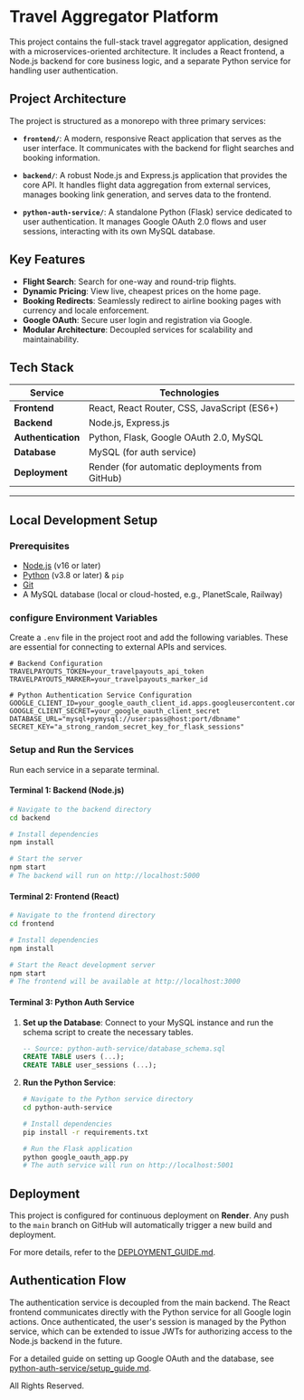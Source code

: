 # Travel Aggregator Platform

This project contains the full-stack travel aggregator application, designed with a microservices-oriented architecture. It includes a React frontend, a Node.js backend for core business logic, and a separate Python service for handling user authentication.

## Project Architecture

The project is structured as a monorepo with three primary services:

- **`frontend/`**: A modern, responsive React application that serves as the user interface. It communicates with the backend for flight searches and booking information.

- **`backend/`**: A robust Node.js and Express.js application that provides the core API. It handles flight data aggregation from external services, manages booking link generation, and serves data to the frontend.

- **`python-auth-service/`**: A standalone Python (Flask) service dedicated to user authentication. It manages Google OAuth 2.0 flows and user sessions, interacting with its own MySQL database.

## Key Features

- **Flight Search**: Search for one-way and round-trip flights.
- **Dynamic Pricing**: View live, cheapest prices on the home page.
- **Booking Redirects**: Seamlessly redirect to airline booking pages with currency and locale enforcement.
- **Google OAuth**: Secure user login and registration via Google.
- **Modular Architecture**: Decoupled services for scalability and maintainability.

## Tech Stack

| Service               | Technologies                               |
| --------------------- | ------------------------------------------ |
| **Frontend**          | React, React Router, CSS, JavaScript (ES6+)|
| **Backend**           | Node.js, Express.js                        |
| **Authentication**    | Python, Flask, Google OAuth 2.0, MySQL     |
| **Database**          | MySQL (for auth service)                   |
| **Deployment**        | Render (for automatic deployments from GitHub) |

---

## Local Development Setup

### Prerequisites

- [Node.js](https://nodejs.org/en/) (v16 or later)
- [Python](https://www.python.org/downloads/) (v3.8 or later) & `pip`
- [Git](https://git-scm.com/)
- A MySQL database (local or cloud-hosted, e.g., PlanetScale, Railway)



###  configure Environment Variables

Create a `.env` file in the project root and add the following variables. These are essential for connecting to external APIs and services.

```env
# Backend Configuration
TRAVELPAYOUTS_TOKEN=your_travelpayouts_api_token
TRAVELPAYOUTS_MARKER=your_travelpayouts_marker_id

# Python Authentication Service Configuration
GOOGLE_CLIENT_ID=your_google_oauth_client_id.apps.googleusercontent.com
GOOGLE_CLIENT_SECRET=your_google_oauth_client_secret
DATABASE_URL="mysql+pymysql://user:pass@host:port/dbname"
SECRET_KEY="a_strong_random_secret_key_for_flask_sessions"
```

### Setup and Run the Services

Run each service in a separate terminal.

#### Terminal 1: Backend (Node.js)

```bash
# Navigate to the backend directory
cd backend

# Install dependencies
npm install

# Start the server
npm start
# The backend will run on http://localhost:5000
```

#### Terminal 2: Frontend (React)

```bash
# Navigate to the frontend directory
cd frontend

# Install dependencies
npm install

# Start the React development server
npm start
# The frontend will be available at http://localhost:3000
```

#### Terminal 3: Python Auth Service

1.  **Set up the Database**: Connect to your MySQL instance and run the schema script to create the necessary tables.
    ```sql
    -- Source: python-auth-service/database_schema.sql
    CREATE TABLE users (...);
    CREATE TABLE user_sessions (...);
    ```

2.  **Run the Python Service**:
    ```bash
    # Navigate to the Python service directory
    cd python-auth-service

    # Install dependencies
    pip install -r requirements.txt

    # Run the Flask application
    python google_oauth_app.py
    # The auth service will run on http://localhost:5001
    ```

## Deployment

This project is configured for continuous deployment on **Render**. Any push to the `main` branch on GitHub will automatically trigger a new build and deployment.

For more details, refer to the [DEPLOYMENT_GUIDE.md](DEPLOYMENT_GUIDE.md).

## Authentication Flow

The authentication service is decoupled from the main backend. The React frontend communicates directly with the Python service for all Google login actions. Once authenticated, the user's session is managed by the Python service, which can be extended to issue JWTs for authorizing access to the Node.js backend in the future.

For a detailed guide on setting up Google OAuth and the database, see [python-auth-service/setup_guide.md](python-auth-service/setup_guide.md).

All Rights Reserved.

